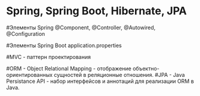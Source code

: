 # Spring, Spring Boot, Hibernate, JPA

#Элементы Spring
@Component, @Controller, @Autowired, @Configuration

#Элементы Spring Boot
application.properties

#MVC - паттерн проектирования

#ORM - Object Relational Mapping - отображение объектно-ориентированных сущностей в реляционные отношения.
#JPA - Java Persistance API - набор интерфейсов и аннотаций для реализации ORM в Java.



